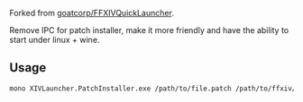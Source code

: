 Forked from [goatcorp/FFXIVQuickLauncher](https://github.com/goatcorp/FFXIVQuickLauncher).

Remove IPC for patch installer, make it more friendly and have the ability to start under linux + wine.

## Usage

```bash
mono XIVLauncher.PatchInstaller.exe /path/to/file.patch /path/to/ffxiv/game
```
